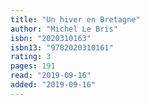 ```yaml
---
title: "Un hiver en Bretagne"
author: "Michel Le Bris"
isbn: "2020310163"
isbn13: "9782020310161"
rating: 3
pages: 191
read: "2019-09-16"
added: "2019-09-16"
---
```


